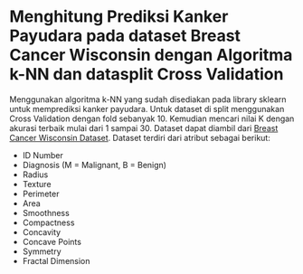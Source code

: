 # Menghitung Prediksi Kanker Payudara pada dataset Breast Cancer Wisconsin dengan Algoritma k-NN dan datasplit Cross Validation
Menggunakan algoritma k-NN yang sudah disediakan pada library sklearn untuk memprediksi kanker payudara. Untuk dataset di split menggunakan Cross Validation dengan fold sebanyak 10. Kemudian mencari nilai K dengan akurasi terbaik mulai dari 1 sampai 30.
Dataset dapat diambil dari <a href="https://archive.ics.uci.edu/ml/datasets/Breast+Cancer+Wisconsin+(Diagnostic)">Breast Cancer Wisconsin Dataset</a>.
Dataset terdiri dari atribut sebagai berikut:
- ID Number
- Diagnosis (M = Malignant, B = Benign)
- Radius
- Texture
- Perimeter
- Area
- Smoothness
- Compactness
- Concavity
- Concave Points
- Symmetry
- Fractal Dimension

